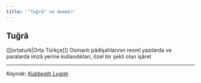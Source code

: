 ```yaml
---
title: '"Tuğrâ" ne demek?'
---
```


## Tuğrâ
([[ortaturk|Orta Türkçe]]) Osmanlı pâdişahlarının resmî yazılarda ve paralarda imzâ yerine kullandıkları, özel bir şekli olan işâret

---
*Kaynak: [Kubbealtı Lugatı](https://www.lugatim.com/s/tuğra)*
